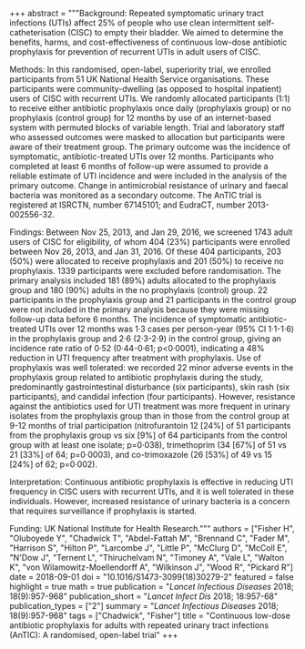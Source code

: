 +++
abstract = """Background: Repeated symptomatic urinary tract infections (UTIs) affect 25% of people who use clean intermittent self-catheterisation (CISC) to empty their bladder. We aimed to determine the benefits, harms, and cost-effectiveness of continuous low-dose antibiotic prophylaxis for prevention of recurrent UTIs in adult users of CISC.

Methods: In this randomised, open-label, superiority trial, we enrolled participants from 51 UK National Health Service organisations. These participants were community-dwelling (as opposed to hospital inpatient) users of CISC with recurrent UTIs. We randomly allocated participants (1:1) to receive either antibiotic prophylaxis once daily (prophylaxis group) or no prophylaxis (control group) for 12 months by use of an internet-based system with permuted blocks of variable length. Trial and laboratory staff who assessed outcomes were masked to allocation but participants were aware of their treatment group. The primary outcome was the incidence of symptomatic, antibiotic-treated UTIs over 12 months. Participants who completed at least 6 months of follow-up were assumed to provide a reliable estimate of UTI incidence and were included in the analysis of the primary outcome. Change in antimicrobial resistance of urinary and faecal bacteria was monitored as a secondary outcome. The AnTIC trial is registered at ISRCTN, number 67145101; and EudraCT, number 2013-002556-32.

Findings: Between Nov 25, 2013, and Jan 29, 2016, we screened 1743 adult users of CISC for eligibility, of whom 404 (23%) participants were enrolled between Nov 26, 2013, and Jan 31, 2016. Of these 404 participants, 203 (50%) were allocated to receive prophylaxis and 201 (50%) to receive no prophylaxis. 1339 participants were excluded before randomisation. The primary analysis included 181 (89%) adults allocated to the prophylaxis group and 180 (90%) adults in the no prophylaxis (control) group. 22 participants in the prophylaxis group and 21 participants in the control group were not included in the primary analysis because they were missing follow-up data before 6 months. The incidence of symptomatic antibiotic-treated UTIs over 12 months was 1·3 cases per person-year (95% CI 1·1-1·6) in the prophylaxis group and 2·6 (2·3-2·9) in the control group, giving an incidence rate ratio of 0·52 (0·44-0·61; p<0·0001), indicating a 48% reduction in UTI frequency after treatment with prophylaxis. Use of prophylaxis was well tolerated: we recorded 22 minor adverse events in the prophylaxis group related to antibiotic prophylaxis during the study, predominantly gastrointestinal disturbance (six participants), skin rash (six participants), and candidal infection (four participants). However, resistance against the antibiotics used for UTI treatment was more frequent in urinary isolates from the prophylaxis group than in those from the control group at 9-12 months of trial participation (nitrofurantoin 12 [24%] of 51 participants from the prophylaxis group vs six [9%] of 64 participants from the control group with at least one isolate; p=0·038), trimethoprim (34 [67%] of 51 vs 21 [33%] of 64; p=0·0003), and co-trimoxazole (26 [53%] of 49 vs 15 [24%] of 62; p=0·002).

Interpretation: Continuous antibiotic prophylaxis is effective in reducing UTI frequency in CISC users with recurrent UTIs, and it is well tolerated in these individuals. However, increased resistance of urinary bacteria is a concern that requires surveillance if prophylaxis is started.

Funding: UK National Institute for Health Research."""
authors = ["Fisher H", "Oluboyede Y", "Chadwick T", "Abdel-Fattah M", "Brennand C", "Fader M", "Harrison S", "Hilton P", "Larcombe J", "Little P", "McClurg D", "McColl E", "N'Dow J", "Ternent L", "Thiruchelvam N", "Timoney A", "Vale L", "Walton K", "von Wilamowitz-Moellendorff A", "Wilkinson J", "Wood R", "Pickard R"]
date = 2018-09-01
doi = "10.1016/S1473-3099(18)30279-2"
featured = false
highlight = true
math = true
publication = "*Lancet Infectious Diseases* 2018; 18(9):957-968"
publication_short = "*Lancet Infect Dis* 2018; 18:957-68"
publication_types = ["2"]
summary = "*Lancet Infectious Diseases* 2018; 18(9):957-968"
tags = ["Chadwick", "Fisher"]
title = "Continuous low-dose antibiotic prophylaxis for adults with repeated urinary tract infections (AnTIC): A randomised, open-label trial"
+++
